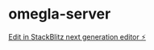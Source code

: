 # omegla-server

[Edit in StackBlitz next generation editor ⚡️](https://stackblitz.com/~/github.com/koustav2/omegla-server)